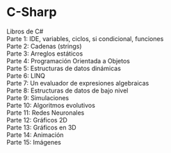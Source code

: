 # C-Sharp
Libros de C#<br>
Parte 1: IDE, variables, ciclos, si condicional, funciones<br>
Parte 2: Cadenas (strings)<br>
Parte 3: Arreglos estáticos<br>
Parte 4: Programación Orientada a Objetos<br>
Parte 5: Estructuras de datos dinámicas<br>
Parte 6: LINQ<br>
Parte 7: Un evaluador de expresiones algebraicas<br>
Parte 8: Estructuras de datos de bajo nivel<br>
Parte 9: Simulaciones<br>
Parte 10: Algoritmos evolutivos<br>
Parte 11: Redes Neuronales<br>
Parte 12: Gráficos 2D<br>
Parte 13: Gráficos en 3D<br>
Parte 14: Animación<br>
Parte 15: Imágenes<br>
